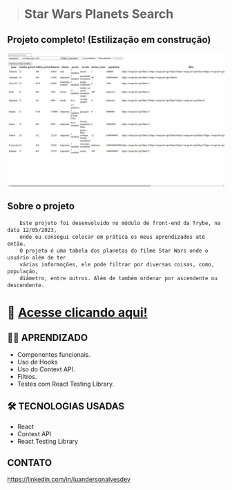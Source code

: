 ># Star Wars Planets Search

## Projeto completo! (Estilização em construção)

![preview](./src/assets/github/preview.png)

## Sobre o projeto
        Este projeto foi desenvolvido no módulo de front-end da Trybe, na data 12/05/2023,
        onde eu consegui colocar em prática os meus aprendizados até então.
        O projeto é uma tabela dos planetas do filme Star Wars onde o usuário além de ter
        várias informoções, ele pode filtrar por diversas coisas, como, população,
        diâmetro, entre outros. Além de também ordenar por ascendente ou descendente.
         

# 🔗 [Acesse clicando aqui!](https://luandersonalvesdev.github.io/starwars-planets-search/)

## 👨‍💻 APRENDIZADO
- Componentes funcionais.
- Uso de Hooks
- Uso do Context API.
- Filtros.
- Testes com React Testing Library.

## 🛠️ TECNOLOGIAS USADAS 
- React
- Context API
- React Testing Library

## CONTATO

https://linkedin.com/in/luandersonalvesdev
